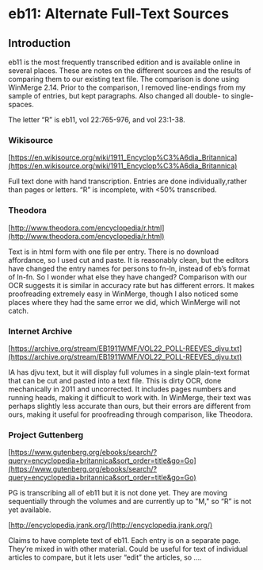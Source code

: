# eb11: Alternate Full-Text Sources 

## Introduction

eb11 is the most frequently transcribed edition and is available online in several places. These are notes on the different sources and the results of comparing them to our existing text file. The comparison is done using WinMerge 2.14. Prior to the comparison, I removed line-endings from my sample of entries, but kept paragraphs. Also changed all double- to single-spaces. 

The letter “R” is eb11, vol 22:765-976, and vol 23:1-38.

### Wikisource
[https://en.wikisource.org/wiki/1911_Encyclop%C3%A6dia_Britannica](https://en.wikisource.org/wiki/1911_Encyclop%C3%A6dia_Britannica)

Full text done with hand transcription. Entries are done individually,rather than pages or letters. “R” is incomplete, with <50% transcribed.

### Theodora 
[http://www.theodora.com/encyclopedia/r.html](http://www.theodora.com/encyclopedia/r.html)

Text is in html form with one file per entry. There is no download affordance, so I used cut and paste. It is reasonably clean, but the editors have changed the entry names for persons to fn-ln, instead of eb’s format of ln-fn. So I wonder what else they have changed? Comparison with our OCR suggests it is similar in accuracy rate but has different errors. It makes proofreading extremely easy in WinMerge, though I also noticed some places where they had the same error we did, which WinMerge will not catch.

### Internet Archive
[https://archive.org/stream/EB1911WMF/VOL22_POLL-REEVES_djvu.txt](https://archive.org/stream/EB1911WMF/VOL22_POLL-REEVES_djvu.txt)

IA has djvu text, but it will display full volumes in a single plain-text format that can be cut and pasted into a text file. This is dirty OCR, done mechanically in 2011 and uncorrected. It includes pages numbers and running heads, making it difficult to work with. In WinMerge, their text was perhaps slightly less accurate than ours, but their errors are different from ours, making it useful for proofreading through comparison, like Theodora.

### Project Guttenberg

[https://www.gutenberg.org/ebooks/search/?query=encyclopedia+britannica&sort_order=title&go=Go](https://www.gutenberg.org/ebooks/search/?query=encyclopedia+britannica&sort_order=title&go=Go)

PG is transcribing all of eb11 but it is not done yet. They are moving sequentially through the volumes and are currently up to "M," so “R” is not yet available.

[http://encyclopedia.jrank.org/](http://encyclopedia.jrank.org/)

Claims to have complete text of eb11. Each entry is on a separate page. They’re mixed in with other material. Could be useful for text of individual articles to compare, but it lets user “edit” the articles, so ....


